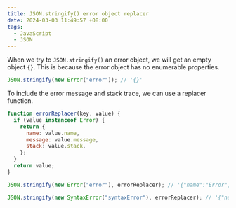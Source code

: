 ```yaml
---
title: JSON.stringify() error object replacer
date: 2024-03-03 11:49:57 +08:00
tags:
  - JavaScript
  - JSON
---
```


When we try to `JSON.stringify()` an error object, we will get an empty object `{}`. This is because the error object has no enumerable properties.

```js
JSON.stringify(new Error("error")); // '{}'
```

To include the error message and stack trace, we can use a replacer function.

```js
function errorReplacer(key, value) {
  if (value instanceof Error) {
    return {
      name: value.name,
      message: value.message,
      stack: value.stack,
    };
  }
  return value;
}

JSON.stringify(new Error("error"), errorReplacer); // '{"name":"Error","message":"error","stack":"Error: error\\n    at <anonymous>:12:16"}'

JSON.stringify(new SyntaxError("syntaxError"), errorReplacer); // '{"name":"SyntaxError","message":"syntaxError","stack":"SyntaxError: syntaxError\\n    at <anonymous>:13:16"}'
```
